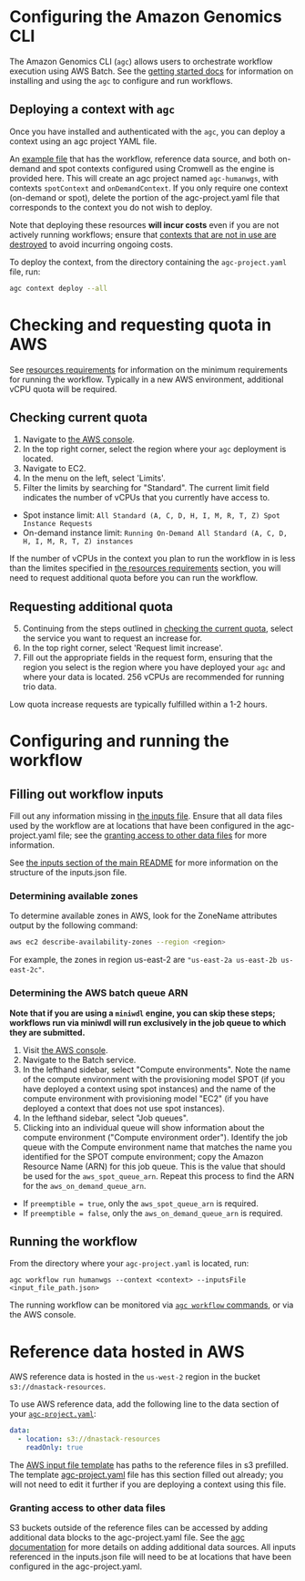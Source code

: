 # Configuring the Amazon Genomics CLI

The Amazon Genomics CLI (`agc`) allows users to orchestrate workflow execution using AWS Batch. See the [getting started docs](https://aws.github.io/amazon-genomics-cli/docs/) for information on installing and using the `agc` to configure and run workflows.

## Deploying a context with `agc`

Once you have installed and authenticated with the `agc`, you can deploy a context using an agc project YAML file.

An [example file](agc-project.yaml) that has the workflow, reference data source, and both on-demand and spot contexts configured using Cromwell as the engine is provided here. This will create an agc project named `agc-humanwgs`, with contexts `spotContext` and `onDemandContext`. If you only require one context (on-demand or spot), delete the portion of the agc-project.yaml file that corresponds to the context you do not wish to deploy.

Note that deploying these resources **will incur costs** even if you are not actively running workflows; ensure that [contexts that are not in use are destroyed](https://aws.github.io/amazon-genomics-cli/docs/reference/agc_context_destroy/) to avoid incurring ongoing costs.

To deploy the context, from the directory containing the `agc-project.yaml` file, run:

```bash
agc context deploy --all
```

# Checking and requesting quota in AWS

See [resources requirements](../../README.md#resource-requirements) for information on the minimum requirements for running the workflow. Typically in a new AWS environment, additional vCPU quota will be required.

## Checking current quota

1. Navigate to [the AWS console](https://console.aws.amazon.com/).
2. In the top right corner, select the region where your `agc` deployment is located.
3. Navigate to EC2.
4. In the menu on the left, select 'Limits'.
5. Filter the limits by searching for "Standard". The current limit field indicates the number of vCPUs that you currently have access to.
- Spot instance limit: `All Standard (A, C, D, H, I, M, R, T, Z) Spot Instance Requests`
- On-demand instance limit: `Running On-Demand All Standard (A, C, D, H, I, M, R, T, Z) instances`

If the number of vCPUs in the context you plan to run the workflow in is less than the limites specified in [the resources requirements](../../README.md#resource-requirements) section, you will need to request additional quota before you can run the workflow.

## Requesting additional quota

5. Continuing from the steps outlined in [checking the current quota](#checking-current-quota), select the service you want to request an increase for.
6. In the top right corner, select 'Request limit increase'.
7. Fill out the appropriate fields in the request form, ensuring that the region you select is the region where you have deployed your `agc` and where your data is located. 256 vCPUs are recommended for running trio data.

Low quota increase requests are typically fulfilled within a 1-2 hours.

# Configuring and running the workflow

## Filling out workflow inputs

Fill out any information missing in [the inputs file](inputs.aws.json). Ensure that all data files used by the workflow are at locations that have been configured in the agc-project.yaml file; see the [granting access to other data files](#granting-access-to-other-data-files) for more information.

See [the inputs section of the main README](../../README.md#workflow-inputs) for more information on the structure of the inputs.json file.

### Determining available zones

To determine available zones in AWS, look for the ZoneName attributes output by the following command:

```bash
aws ec2 describe-availability-zones --region <region>
```

For example, the zones in region us-east-2 are `"us-east-2a us-east-2b us-east-2c"`.

### Determining the AWS batch queue ARN

**Note that if you are using a `miniwdl` engine, you can skip these steps; workflows run via miniwdl will run exclusively in the job queue to which they are submitted.**

1. Visit [the AWS console](https://console.aws.amazon.com/).
2. Navigate to the Batch service.
3. In the lefthand sidebar, select "Compute environments". Note the name of the compute environment with the provisioning model SPOT (if you have deployed a context using spot instances) and the name of the compute environment with provisioning model "EC2" (if you have deployed a context that does not use spot instances).
4. In the lefthand sidebar, select "Job queues".
5. Clicking into an individual queue will show information about the compute environment ("Compute environment order"). Identify the job queue with the Compute environment name that matches the name you identified for the SPOT compute environment; copy the Amazon Resource Name (ARN) for this job queue. This is the value that should be used for the `aws_spot_queue_arn`. Repeat this process to find the ARN for the `aws_on_demand_queue_arn`.

- If `preemptible = true`, only the `aws_spot_queue_arn` is required.
- If `preemptible = false`, only the `aws_on_demand_queue_arn` is required.

## Running the workflow

From the directory where your `agc-project.yaml` is located, run:

`agc workflow run humanwgs --context <context> --inputsFile <input_file_path.json>`

The running workflow can be monitored via [`agc workflow` commands](https://aws.github.io/amazon-genomics-cli/docs/reference/agc_workflow/), or via the AWS console.

# Reference data hosted in AWS

AWS reference data is hosted in the `us-west-2` region  in the bucket `s3://dnastack-resources`.

To use AWS reference data, add the following line to the data section of your [`agc-project.yaml`](https://aws.github.io/amazon-genomics-cli/docs/concepts/projects/):

```yaml
data:
  - location: s3://dnastack-resources
    readOnly: true
```

The [AWS input file template](inputs.aws.json) has paths to the reference files in s3 prefilled. The template [agc-project.yaml](agc-project.yaml) file has this section filled out already; you will not need to edit it further if you are deploying a context using this file.

### Granting access to other data files

S3 buckets outside of the reference files can be accessed by adding additional data blocks to the agc-project.yaml file. See the [agc documentation](https://aws.github.io/amazon-genomics-cli/docs/concepts/data/) for more details on adding additional data sources. All inputs referenced in the inputs.json file will need to be at locations that have been configured in the agc-project.yaml.